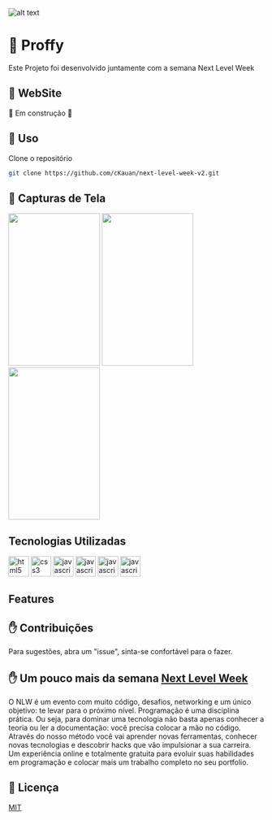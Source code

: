![alt text](https://github.com/cKauan/next-level-week-v2/blob/master/github/notebook.png)
# :rocket: Proffy
Este Projeto foi desenvolvido juntamente com a semana Next Level Week

## :bookmark: WebSite
:hammer: Em construção :hammer:

## :closed_book: Uso

Clone o repositório

```bash
git clone https://github.com/cKauan/next-level-week-v2.git
```
## :iphone: Capturas de Tela
<img src="https://github.com/cKauan/next-level-week-v2/blob/master/github/smartphone.jpg" width="180" height="300"> <img src="https://github.com/cKauan/next-level-week-v2/blob/master/github/smartphone-2.jpg" width="180" height="300"> <img src="https://github.com/cKauan/next-level-week-v2/blob/master/github/smartphone-3.jpg" width="180" height="300">

## Tecnologias Utilizadas 
<p align="left">
  <img src="https://devicons.github.io/devicon/devicon.git/icons/html5/html5-original-wordmark.svg" alt="html5" width="40" height="40"/> 
  <img src="https://devicons.github.io/devicon/devicon.git/icons/css3/css3-original-wordmark.svg" alt="css3" width="40" height="40"/>
  <img src="https://devicons.github.io/devicon/devicon.git/icons/javascript/javascript-original.svg" alt="javascript" width="40" height="40"/>
  <img src="https://devicons.github.io/devicon/devicon.git/icons/nodejs/nodejs-original.svg" alt="javascript" width="40" height="40"/>
  <img src="https://devicons.github.io/devicon/devicon.git/icons/express/express-original.svg" alt="javascript" width="40" height="40"/>
  <img src="https://devicons.github.io/devicon/devicon.git/icons/mysql/mysql-original-wordmark.svg" alt="javascript" width="40" height="40"/>

</p>

## Features


## :raised_hand: Contribuições
Para sugestões, abra um "issue", sinta-se confortável para o fazer.

## :raised_hand: Um pouco mais da semana <a href="https://rocketseat.com.br">Next Level Week<a/>

O  NLW é um evento com muito código, desafios, networking e um único objetivo: te levar para o próximo nível.
Programação é uma disciplina prática. Ou seja, para dominar uma tecnologia não basta apenas conhecer a teoria ou ler a documentação: você precisa colocar a mão no código.
Através do nosso método você vai aprender novas ferramentas, conhecer novas tecnologias e descobrir hacks que vão impulsionar a sua carreira.
Um experiência online e totalmente gratuita para evoluir suas habilidades em programação e colocar mais um trabalho completo no seu portfolio.

## :scroll: Licença
[MIT](https://choosealicense.com/licenses/mit/)
